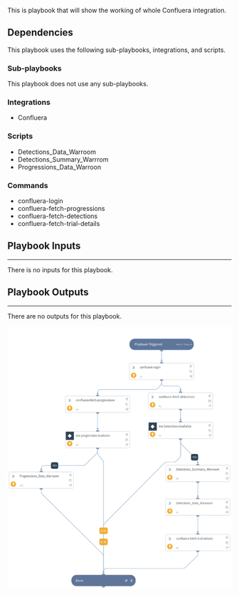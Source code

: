 This is playbook that will show the working of whole Confluera integration.

## Dependencies
This playbook uses the following sub-playbooks, integrations, and scripts.

### Sub-playbooks
This playbook does not use any sub-playbooks.

### Integrations
* Confluera

### Scripts
* Detections_Data_Warroom
* Detections_Summary_Warrrom
* Progressions_Data_Warroon




### Commands
* confluera-login
* confluera-fetch-progressions
* confluera-fetch-detections
* confluera-fetch-trial-details

## Playbook Inputs
---

There is no inputs for this playbook.

## Playbook Outputs
---
There are no outputs for this playbook.

![Playbook Image](https://github.com/kavyansh-coditas/content/blob/confluera/Packs/Confluera/Playbooks/Images/IQ-HUB_Automation_Fri_Apr_16_2021.png)
